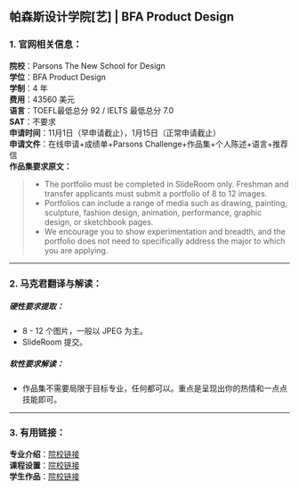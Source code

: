 ## 帕森斯设计学院[艺] | BFA Product Design


### 1. 官网相关信息：

**院校**：Parsons The New School for Design  
**学位**：BFA Product Design  
**学制**：4 年  
**费用**：43560 美元  
**语言**：TOEFL最低总分 92 / IELTS 最低总分 7.0  
**SAT**：不要求    
**申请时间**：11月1日（早申请截止），1月15日（正常申请截止）   
**申请文件**：在线申请+成绩单+Parsons Challenge+作品集+个人陈述+语言+推荐信  
**作品集要求原文：**   

> - The portfolio must be completed in SlideRoom only. Freshman and transfer applicants must submit a portfolio of 8 to 12 images.  
> -  Portfolios can include a range of media such as drawing, painting, sculpture, fashion design, animation, performance, graphic design, or sketchbook pages.   
> - We encourage you to show experimentation and breadth, and the portfolio does not need to specifically address the major to which you are applying.

---


### 2. 马克君翻译与解读：

##### 硬性要求提取：
- 8 - 12 个图片，一般以 JPEG 为主。  
- SlideRoom 提交。


##### 软性要求解读：
- 作品集不需要局限于目标专业，任何都可以。重点是呈现出你的热情和一点点技能即可。

---


### 3. 有用链接：

**专业介绍**：[院校链接](https://www.newschool.edu/parsons/product-design/)  
**课程设置**：[院校链接](https://www.newschool.edu/parsons/product-design/?show=program-curriculum)  
**学生作品**：[院校链接](https://www.newschool.edu/parsons/product-design/?show=program-student-work)
